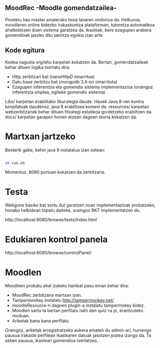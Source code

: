 ## MoodRec -Moodle gomendatzailea-

Proiektu hau master amaierako tesia lanaren ondorioa da. Helburua, moodleren online bidezko
irakaskuntza plataforman, tutoretza automatikoa ahalbidetzen duen sistema garatzea da. Ikasleak,
bere ezagupen arabera gomendioak jasoko ditu jakintza egokia izan arte.

## Kode egitura

Kodea nagusia org/ehu karpetan kokatzen da. Bertan, gomendatzaileak behar dituen logika txertatu dira:

- Http zerbitzari bat (nanoHttpD oinarritua)
- Datu base zerbitzu bat (mongodb 3.4-en oinarrituta)
- Ezagupen inferentzia eta gomendio sistema implementazioa (oraingoz inferentzia sinplea, egiteke gomendio sistema)

Libs/ karpetan erabilitako liburutegia daude. Hauek Java 8-ren kontra konpilatuak daudenez, java 8 erabiltzea komeni da.
resources/ karpetan webzerbitzariak behar dituen fitxategi estatikoa gordetzeko erabiltzen da.
docs/ karpetan garapen honen atzean dagoen teoria kokatzen da.


# Martxan jartzeko

Besterik gabe, behin java 8 instalatua izan ostean:

```bash

sh run.sh

```
Momentuz, 8080 portuan kokatzen da zerbitzaria.

# Testa

Webgune basiko bat sortu dut garatzen noan implementazioak probatzeko, honako helbidean topatu daiteke,
oraingoz BKT implementatzen du.

http://localhost:8080/browse/tests/index.html

# Edukiaren kontrol panela

http://localhost:8080/browse/controlPanel/

# Moodlen 

Moodleen probatu ahal izateko hainbat pasu eman behar dira:

- MoodRec zerbitzaira martxan izan.
- Tampermonkey instalatu http://tampermonkey.net/
- moodleResource-n dagoen plugin-a instalatu tampermokey bidez.
- Moodlen sartu ta bertan perfilatu nahi den quiz-ra jo, erantzuteko moduan.
- Ariketak bana bana perfilatu

Oraingoz, ariketak erregistratzeko aukera ematen du admin-ari, hurrengo pausua
irakasle perfilean ikaslearen datuak jasotzen joatea izango da. Ta azken pausua,
ikasleari gomendioa txertatzea...
